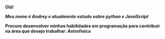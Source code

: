**Olá!**

***Meu nome é Andrey e atualmente estudo sobre python e JavaScript***

**Procuro desenvolver minhas habilidades em programação para contribuir na área que desejo trabalhar: Astrofísica**
